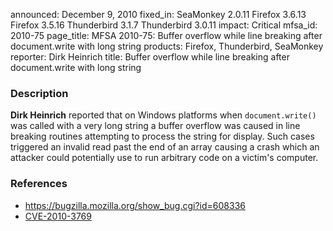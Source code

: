 announced: December 9, 2010
fixed_in: SeaMonkey 2.0.11
          Firefox 3.6.13
          Firefox 3.5.16
          Thunderbird 3.1.7
          Thunderbird 3.0.11
impact: Critical
mfsa_id: 2010-75
page_title: MFSA 2010-75: Buffer overflow while line breaking after document.write with long string
products: Firefox, Thunderbird, SeaMonkey
reporter: Dirk Heinrich
title: Buffer overflow while line breaking after document.write with long string

<h3>Description</h3>

<p><strong>Dirk Heinrich</strong> reported that on Windows platforms
when <code>document.write()</code> was called with a very long string
a buffer overflow was caused in line breaking routines attempting to
process the string for display.  Such cases triggered an invalid read
past the end of an array causing a crash which an attacker could
potentially use to run arbitrary code on a victim's computer.</p>

<h3>References</h3>

<ul>
  <li><a href="https://bugzilla.mozilla.org/show_bug.cgi?id=608336">https://bugzilla.mozilla.org/show_bug.cgi?id=608336</a></li>
  <li><a class="ex-ref" href="http://cve.mitre.org/cgi-bin/cvename.cgi?name=CVE-2010-3769">CVE-2010-3769</a></li>
</ul>




